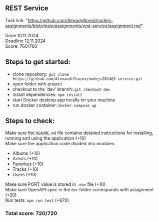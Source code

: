 ## REST Service

Task link: "https://github.com/AlreadyBored/nodejs-assignments/blob/main/assignments/rest-service/assignment.md"

Done 10.11.2024 \
Deadline 12.11.2024 \
Score: 760/760

## Steps to get started:
- clone repository: `git clone https://github.com/AlexandrChazov/nodejs2024Q3-service.git`
- open folder with project
- checkout to the 'dev' branch: `git checkout dev`
- install dependencies: `npm install`
- start Docker desktop app locally on your machine
- run docker container: `docker compose up`

## Steps to check:
Make sure the `README.md` file contains detailed instructions for installing, running and using the application (+10) \
Make sure the application code divided into modules:

- Albums (+10)
- Artists (+10)
- Favorites (+10)
- Tracks (+10)
- Users (+10)

Make sure PORT value is stored in `.env` file (+10) \
Make sure OpenAPI spec in the `doc` folder corresponds with assignment (+20) \
Run tests: `npm run test` (+670)

### Total score: 720/720
